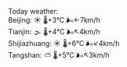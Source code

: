 Today weather:  
Beijing: ☀️ 🌡️+3°C 🌬️←7km/h  
Tianjin: 🌫  🌡️+4°C 🌬️↖4km/h  
Shijiazhuang: ☀️ 🌡️+6°C 🌬️↙4km/h  
Tangshan: ⛅️  🌡️+5°C 🌬️↖3km/h  
